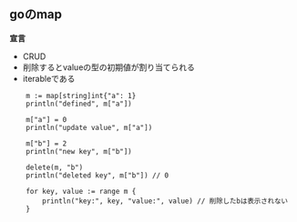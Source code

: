 ## goのmap

**宣言**
- CRUD
- 削除するとvalueの型の初期値が割り当てられる
- iterableである
```
	m := map[string]int{"a": 1}
	println("defined", m["a"])

	m["a"] = 0
	println("update value", m["a"])

	m["b"] = 2
	println("new key", m["b"])

	delete(m, "b")
	println("deleted key", m["b"]) // 0

	for key, value := range m {
		println("key:", key, "value:", value) // 削除したbは表示されない
	}
```